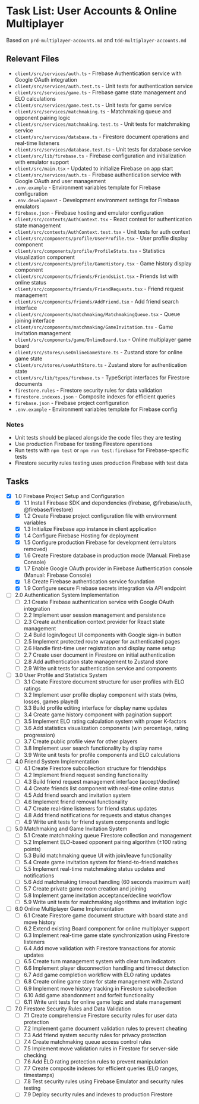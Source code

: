 # Task List: User Accounts & Online Multiplayer

Based on `prd-multiplayer-accounts.md` and `tdd-multiplayer-accounts.md`

## Relevant Files

- `client/src/services/auth.ts` - Firebase Authentication service with Google OAuth integration
- `client/src/services/auth.test.ts` - Unit tests for authentication service
- `client/src/services/game.ts` - Firebase game state management and ELO calculations
- `client/src/services/game.test.ts` - Unit tests for game service
- `client/src/services/matchmaking.ts` - Matchmaking queue and opponent pairing logic
- `client/src/services/matchmaking.test.ts` - Unit tests for matchmaking service
- `client/src/services/database.ts` - Firestore document operations and real-time listeners
- `client/src/services/database.test.ts` - Unit tests for database service
- `client/src/lib/firebase.ts` - Firebase configuration and initialization with emulator support
- `client/src/main.tsx` - Updated to initialize Firebase on app start
- `client/src/services/auth.ts` - Firebase authentication service with Google OAuth and user management
- `.env.example` - Environment variables template for Firebase configuration
- `.env.development` - Development environment settings for Firebase emulators
- `firebase.json` - Firebase hosting and emulator configuration
- `client/src/contexts/AuthContext.tsx` - React context for authentication state management
- `client/src/contexts/AuthContext.test.tsx` - Unit tests for auth context
- `client/src/components/profile/UserProfile.tsx` - User profile display component
- `client/src/components/profile/ProfileStats.tsx` - Statistics visualization component
- `client/src/components/profile/GameHistory.tsx` - Game history display component
- `client/src/components/friends/FriendsList.tsx` - Friends list with online status
- `client/src/components/friends/FriendRequests.tsx` - Friend request management
- `client/src/components/friends/AddFriend.tsx` - Add friend search interface
- `client/src/components/matchmaking/MatchmakingQueue.tsx` - Queue joining interface
- `client/src/components/matchmaking/GameInvitation.tsx` - Game invitation management
- `client/src/components/game/OnlineBoard.tsx` - Online multiplayer game board
- `client/src/stores/useOnlineGameStore.ts` - Zustand store for online game state
- `client/src/stores/useAuthStore.ts` - Zustand store for authentication state
- `client/src/lib/types/firebase.ts` - TypeScript interfaces for Firestore documents
- `firestore.rules` - Firestore security rules for data validation
- `firestore.indexes.json` - Composite indexes for efficient queries
- `firebase.json` - Firebase project configuration
- `.env.example` - Environment variables template for Firebase config

### Notes

- Unit tests should be placed alongside the code files they are testing
- Use production Firebase for testing Firestore operations
- Run tests with `npm test` or `npm run test:firebase` for Firebase-specific tests
- Firestore security rules testing uses production Firebase with test data

## Tasks

- [x] 1.0 Firebase Project Setup and Configuration
  - [x] 1.1 Install Firebase SDK and dependencies (firebase, @firebase/auth, @firebase/firestore)
  - [x] 1.2 Create Firebase project configuration file with environment variables
  - [x] 1.3 Initialize Firebase app instance in client application
  - [x] 1.4 Configure Firebase Hosting for deployment
  - [x] 1.5 Configure production Firebase for development (emulators removed)
  - [x] 1.6 Create Firestore database in production mode (Manual: Firebase Console)
  - [x] 1.7 Enable Google OAuth provider in Firebase Authentication console (Manual: Firebase Console)
  - [x] 1.8 Create Firebase authentication service foundation
  - [x] 1.9 Configure secure Firebase secrets integration via API endpoint

- [ ] 2.0 Authentication System Implementation
  - [ ] 2.1 Create Firebase authentication service with Google OAuth integration
  - [ ] 2.2 Implement user session management and persistence
  - [ ] 2.3 Create authentication context provider for React state management
  - [ ] 2.4 Build login/logout UI components with Google sign-in button
  - [ ] 2.5 Implement protected route wrapper for authenticated pages
  - [ ] 2.6 Handle first-time user registration and display name setup
  - [ ] 2.7 Create user document in Firestore on initial authentication
  - [ ] 2.8 Add authentication state management to Zustand store
  - [ ] 2.9 Write unit tests for authentication service and components

- [ ] 3.0 User Profile and Statistics System
  - [ ] 3.1 Create Firestore document structure for user profiles with ELO ratings
  - [ ] 3.2 Implement user profile display component with stats (wins, losses, games played)
  - [ ] 3.3 Build profile editing interface for display name updates
  - [ ] 3.4 Create game history component with pagination support
  - [ ] 3.5 Implement ELO rating calculation system with proper K-factors
  - [ ] 3.6 Add statistics visualization components (win percentage, rating progression)
  - [ ] 3.7 Create public profile view for other players
  - [ ] 3.8 Implement user search functionality by display name
  - [ ] 3.9 Write unit tests for profile components and ELO calculations

- [ ] 4.0 Friend System Implementation
  - [ ] 4.1 Create Firestore subcollection structure for friendships
  - [ ] 4.2 Implement friend request sending functionality
  - [ ] 4.3 Build friend request management interface (accept/decline)
  - [ ] 4.4 Create friends list component with real-time online status
  - [ ] 4.5 Add friend search and invitation system
  - [ ] 4.6 Implement friend removal functionality
  - [ ] 4.7 Create real-time listeners for friend status updates
  - [ ] 4.8 Add friend notifications for requests and status changes
  - [ ] 4.9 Write unit tests for friend system components and logic

- [ ] 5.0 Matchmaking and Game Invitation System
  - [ ] 5.1 Create matchmaking queue Firestore collection and management
  - [ ] 5.2 Implement ELO-based opponent pairing algorithm (±100 rating points)
  - [ ] 5.3 Build matchmaking queue UI with join/leave functionality
  - [ ] 5.4 Create game invitation system for friend-to-friend matches
  - [ ] 5.5 Implement real-time matchmaking status updates and notifications
  - [ ] 5.6 Add matchmaking timeout handling (60 seconds maximum wait)
  - [ ] 5.7 Create private game room creation and joining
  - [ ] 5.8 Implement game invitation acceptance/decline workflow
  - [ ] 5.9 Write unit tests for matchmaking algorithms and invitation logic

- [ ] 6.0 Online Multiplayer Game Implementation
  - [ ] 6.1 Create Firestore game document structure with board state and move history
  - [ ] 6.2 Extend existing Board component for online multiplayer support
  - [ ] 6.3 Implement real-time game state synchronization using Firestore listeners
  - [ ] 6.4 Add move validation with Firestore transactions for atomic updates
  - [ ] 6.5 Create turn management system with clear turn indicators
  - [ ] 6.6 Implement player disconnection handling and timeout detection
  - [ ] 6.7 Add game completion workflow with ELO rating updates
  - [ ] 6.8 Create online game store for state management with Zustand
  - [ ] 6.9 Implement move history tracking in Firestore subcollection
  - [ ] 6.10 Add game abandonment and forfeit functionality
  - [ ] 6.11 Write unit tests for online game logic and state management

- [ ] 7.0 Firestore Security Rules and Data Validation
  - [ ] 7.1 Create comprehensive Firestore security rules for user data protection
  - [ ] 7.2 Implement game document validation rules to prevent cheating
  - [ ] 7.3 Add friend system security rules for privacy protection
  - [ ] 7.4 Create matchmaking queue access control rules
  - [ ] 7.5 Implement move validation rules in Firestore for server-side checking
  - [ ] 7.6 Add ELO rating protection rules to prevent manipulation
  - [ ] 7.7 Create composite indexes for efficient queries (ELO ranges, timestamps)
  - [ ] 7.8 Test security rules using Firebase Emulator and security rules testing
  - [ ] 7.9 Deploy security rules and indexes to production Firestore